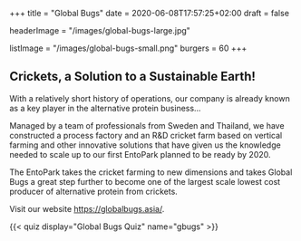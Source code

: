 +++
title = "Global Bugs"
date = 2020-06-08T17:57:25+02:00
draft = false

headerImage = "/images/global-bugs-large.jpg"

listImage = "/images/global-bugs-small.png"
burgers = 60
+++


## Crickets, a Solution to a Sustainable Earth!

With a relatively short history of operations, our company is already known as a key player
in the alternative protein business…

Managed by a team of professionals from Sweden and Thailand, we have constructed a process
factory and an R&D cricket farm based on vertical farming and other innovative solutions
that have given us the knowledge needed to scale up to our first EntoPark planned to be ready by 2020.

The EntoPark takes the cricket farming to new dimensions and takes Global Bugs a great
step further to become one of the largest scale lowest cost producer of alternative
protein from crickets.

Visit our website https://globalbugs.asia/.

{{< quiz display="Global Bugs Quiz" name="gbugs" >}}
